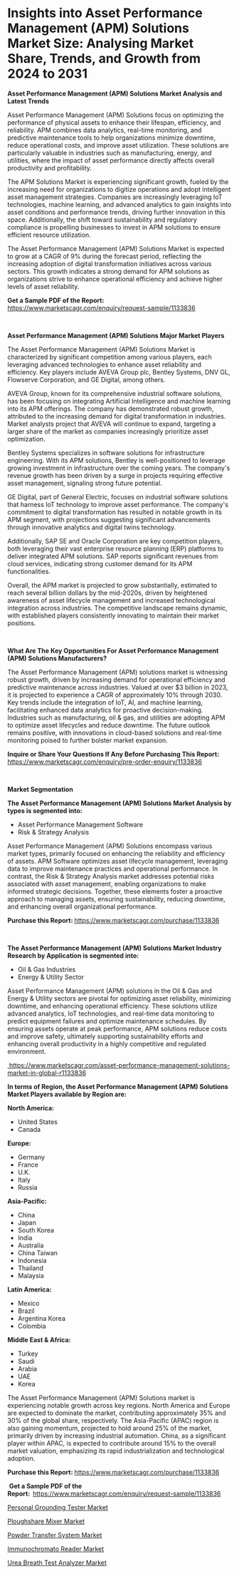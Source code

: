 <p><h1>Insights into Asset Performance Management (APM) Solutions Market Size: Analysing Market Share, Trends, and Growth from 2024 to 2031</h1></p><p><strong>Asset Performance Management (APM) Solutions Market Analysis and Latest Trends</strong></p>
<p><p>Asset Performance Management (APM) Solutions focus on optimizing the performance of physical assets to enhance their lifespan, efficiency, and reliability. APM combines data analytics, real-time monitoring, and predictive maintenance tools to help organizations minimize downtime, reduce operational costs, and improve asset utilization. These solutions are particularly valuable in industries such as manufacturing, energy, and utilities, where the impact of asset performance directly affects overall productivity and profitability.</p><p>The APM Solutions Market is experiencing significant growth, fueled by the increasing need for organizations to digitize operations and adopt intelligent asset management strategies. Companies are increasingly leveraging IoT technologies, machine learning, and advanced analytics to gain insights into asset conditions and performance trends, driving further innovation in this space. Additionally, the shift toward sustainability and regulatory compliance is propelling businesses to invest in APM solutions to ensure efficient resource utilization.</p><p>The Asset Performance Management (APM) Solutions Market is expected to grow at a CAGR of 9% during the forecast period, reflecting the increasing adoption of digital transformation initiatives across various sectors. This growth indicates a strong demand for APM solutions as organizations strive to enhance operational efficiency and achieve higher levels of asset reliability.</p></p>
<p><strong>Get a Sample PDF of the Report:&nbsp;</strong> <a href="https://www.marketscagr.com/enquiry/request-sample/1133836?utm_campaign=1197&utm_medium=2&utm_source=Github&utm_content=ia&utm_term=18122024&utm_id=asset-performance-management-apm-solutions">https://www.marketscagr.com/enquiry/request-sample/1133836</a></p>
<p>&nbsp;</p>
<p><strong>Asset Performance Management (APM) Solutions Major Market Players</strong></p>
<p><p>The Asset Performance Management (APM) Solutions Market is characterized by significant competition among various players, each leveraging advanced technologies to enhance asset reliability and efficiency. Key players include AVEVA Group plc, Bentley Systems, DNV GL, Flowserve Corporation, and GE Digital, among others. </p><p>AVEVA Group, known for its comprehensive industrial software solutions, has been focusing on integrating Artificial Intelligence and machine learning into its APM offerings. The company has demonstrated robust growth, attributed to the increasing demand for digital transformation in industries. Market analysts project that AVEVA will continue to expand, targeting a larger share of the market as companies increasingly prioritize asset optimization.</p><p>Bentley Systems specializes in software solutions for infrastructure engineering. With its APM solutions, Bentley is well-positioned to leverage growing investment in infrastructure over the coming years. The company's revenue growth has been driven by a surge in projects requiring effective asset management, signaling strong future potential.</p><p>GE Digital, part of General Electric, focuses on industrial software solutions that harness IoT technology to improve asset performance. The company's commitment to digital transformation has resulted in notable growth in its APM segment, with projections suggesting significant advancements through innovative analytics and digital twins technology.</p><p>Additionally, SAP SE and Oracle Corporation are key competition players, both leveraging their vast enterprise resource planning (ERP) platforms to deliver integrated APM solutions. SAP reports significant revenues from cloud services, indicating strong customer demand for its APM functionalities.</p><p>Overall, the APM market is projected to grow substantially, estimated to reach several billion dollars by the mid-2020s, driven by heightened awareness of asset lifecycle management and increased technological integration across industries. The competitive landscape remains dynamic, with established players consistently innovating to maintain their market positions.</p></p>
<p>&nbsp;</p>
<p><strong>What Are The Key Opportunities For Asset Performance Management (APM) Solutions Manufacturers?</strong></p>
<p><p>The Asset Performance Management (APM) solutions market is witnessing robust growth, driven by increasing demand for operational efficiency and predictive maintenance across industries. Valued at over $3 billion in 2023, it is projected to experience a CAGR of approximately 10% through 2030. Key trends include the integration of IoT, AI, and machine learning, facilitating enhanced data analytics for proactive decision-making. Industries such as manufacturing, oil & gas, and utilities are adopting APM to optimize asset lifecycles and reduce downtime. The future outlook remains positive, with innovations in cloud-based solutions and real-time monitoring poised to further bolster market expansion.</p></p>
<p><strong>Inquire or Share Your Questions If Any Before Purchasing This Report:</strong> <a href="https://www.marketscagr.com/enquiry/pre-order-enquiry/1133836?utm_campaign=1197&utm_medium=2&utm_source=Github&utm_content=ia&utm_term=18122024&utm_id=asset-performance-management-apm-solutions">https://www.marketscagr.com/enquiry/pre-order-enquiry/1133836</a></p>
<p>&nbsp;</p>
<p><strong>Market Segmentation</strong></p>
<p><strong>The Asset Performance Management (APM) Solutions Market Analysis by types is segmented into:</strong></p>
<p><ul><li>Asset Performance Management Software</li><li>Risk & Strategy Analysis</li></ul></p>
<p><p>Asset Performance Management (APM) Solutions encompass various market types, primarily focused on enhancing the reliability and efficiency of assets. APM Software optimizes asset lifecycle management, leveraging data to improve maintenance practices and operational performance. In contrast, the Risk & Strategy Analysis market addresses potential risks associated with asset management, enabling organizations to make informed strategic decisions. Together, these elements foster a proactive approach to managing assets, ensuring sustainability, reducing downtime, and enhancing overall organizational performance.</p></p>
<p><strong>Purchase this Report:&nbsp;</strong><a href="https://www.marketscagr.com/purchase/1133836?utm_campaign=1197&utm_medium=2&utm_source=Github&utm_content=ia&utm_term=18122024&utm_id=asset-performance-management-apm-solutions">https://www.marketscagr.com/purchase/1133836</a></p>
<p>&nbsp;</p>
<p><strong>The Asset Performance Management (APM) Solutions Market Industry Research by Application is segmented into:</strong></p>
<p><ul><li>Oil & Gas Industries</li><li>Energy & Utility Sector</li></ul></p>
<p><p>Asset Performance Management (APM) solutions in the Oil & Gas and Energy & Utility sectors are pivotal for optimizing asset reliability, minimizing downtime, and enhancing operational efficiency. These solutions utilize advanced analytics, IoT technologies, and real-time data monitoring to predict equipment failures and optimize maintenance schedules. By ensuring assets operate at peak performance, APM solutions reduce costs and improve safety, ultimately supporting sustainability efforts and enhancing overall productivity in a highly competitive and regulated environment.</p></p>
<p><a href="https://www.marketscagr.com/asset-performance-management-solutions-market-in-global-r1133836?utm_campaign=1197&utm_medium=2&utm_source=Github&utm_content=ia&utm_term=18122024&utm_id=asset-performance-management-apm-solutions">&nbsp;https://www.marketscagr.com/asset-performance-management-solutions-market-in-global-r1133836</a></p>
<p><strong>In terms of Region, the Asset Performance Management (APM) Solutions Market Players available by Region are:</strong></p>
<p>
    <p> <strong> North America: </strong>
        <ul>
            <li>United States</li>
            <li>Canada</li>
        </ul>
        </p> 
    <p> <strong> Europe: </strong>
        <ul>
            <li>Germany</li>
            <li>France</li>
            <li>U.K.</li>
            <li>Italy</li>
            <li>Russia</li>
        </ul>
        </p> 
    <p> <strong> Asia-Pacific: </strong>
        <ul>
            <li>China</li>
            <li>Japan</li>
            <li>South Korea</li>
            <li>India</li>
            <li>Australia</li>
            <li>China Taiwan</li>
            <li>Indonesia</li>
            <li>Thailand</li>
            <li>Malaysia</li>
        </ul>
        </p> 
    <p> <strong> Latin America: </strong>
        <ul>
            <li>Mexico</li>
            <li>Brazil</li>
            <li>Argentina Korea</li>
            <li>Colombia</li>
        </ul>
        </p> 
    <p> <strong> Middle East & Africa: </strong>
        <ul>
            <li>Turkey</li>
            <li>Saudi</li>
            <li>Arabia</li>
            <li>UAE</li>
            <li>Korea</li>
        </ul>
    </p>
    </p>
<p><p>The Asset Performance Management (APM) Solutions market is experiencing notable growth across key regions. North America and Europe are expected to dominate the market, contributing approximately 35% and 30% of the global share, respectively. The Asia-Pacific (APAC) region is also gaining momentum, projected to hold around 25% of the market, primarily driven by increasing industrial automation. China, as a significant player within APAC, is expected to contribute around 15% to the overall market valuation, emphasizing its rapid industrialization and technological adoption.</p></p>
<p><strong>Purchase this Report: </strong><a href="https://www.marketscagr.com/purchase/1133836?utm_campaign=1197&utm_medium=2&utm_source=Github&utm_content=ia&utm_term=18122024&utm_id=asset-performance-management-apm-solutions">https://www.marketscagr.com/purchase/1133836</a></p>
<p>&nbsp;<strong>Get a Sample PDF of the Report:&nbsp;&nbsp;</strong><a href="https://www.marketscagr.com/enquiry/request-sample/1133836?utm_campaign=1197&utm_medium=2&utm_source=Github&utm_content=ia&utm_term=18122024&utm_id=asset-performance-management-apm-solutions">https://www.marketscagr.com/enquiry/request-sample/1133836</a></p>
<p><strong></strong></p>
<p><p><a href="https://www.linkedin.com/pulse/personal-grounding-tester-research-report-industry-development-pv1cf?utm_campaign=1197&utm_medium=2&utm_source=Github&utm_content=ia&utm_term=18122024&utm_id=asset-performance-management-apm-solutions">Personal Grounding Tester Market</a></p><p><a href="https://www.linkedin.com/pulse/ploughshare-mixer-market-report-analyzing-competitive-dynamics-nclpf?utm_campaign=1197&utm_medium=2&utm_source=Github&utm_content=ia&utm_term=18122024&utm_id=asset-performance-management-apm-solutions">Ploughshare Mixer Market</a></p><p><a href="https://www.linkedin.com/pulse/powder-transfer-system-momentum-charting-114-cagr-path-2024-2031-5c05f?utm_campaign=1197&utm_medium=2&utm_source=Github&utm_content=ia&utm_term=18122024&utm_id=asset-performance-management-apm-solutions">Powder Transfer System Market</a></p><p><a href="https://www.linkedin.com/pulse/immunochromato-reader-market-size-application-revenue-forecast-tatbf?utm_campaign=1197&utm_medium=2&utm_source=Github&utm_content=ia&utm_term=18122024&utm_id=asset-performance-management-apm-solutions">Immunochromato Reader Market</a></p><p><a href="https://www.linkedin.com/pulse/urea-breath-test-analyzer-market-scope-provide-valuable-information-d310f?utm_campaign=1197&utm_medium=2&utm_source=Github&utm_content=ia&utm_term=18122024&utm_id=asset-performance-management-apm-solutions">Urea Breath Test Analyzer Market</a></p></p>